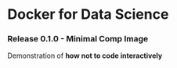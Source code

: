 # Docker for Data Science

### Release 0.1.0 - Minimal Comp Image

Demonstration of **how not to code interactively**
